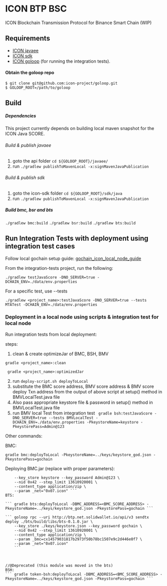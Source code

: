 # ICON BTP BSC

ICON Blockchain Transmission Protocol for Binance Smart Chain (WIP)

## Requirements

- [ICON javaee](https://github.com/icon-project/goloop/tree/master/javaee)
- [ICON sdk](https://github.com/icon-project/goloop/tree/master/sdk/java) 
- [ICON goloop](https://github.com/icon-project/goloop) (for running the integration tests).
#### Obtain the goloop repo
```
$ git clone git@github.com:icon-project/goloop.git
$ GOLOOP_ROOT=/path/to/goloop
```

## Build
##### Dependencies
This project currently depends on building local maven snapshot for the ICON Java SCORE. 
###### Build & publish javaee
1. goto the api folder
    ``` cd ${GOLOOP_ROOT}/javaee/ ```
2. run 
    ``` ./gradlew publishToMavenLocal -x:signMavenJavaPublication ```

###### Build & publish sdk
1. goto the icon-sdk folder
    ``` cd ${GOLOOP_ROOT}/sdk/java ```
2. run 
    ``` ./gradlew publishToMavenLocal -x:signMavenJavaPublication ```

##### Build bmc, bsr and bts
``` ./gradlew bmc:build ```
``` ./gradlew bsr:build ```
``` ./gradlew bts:build ```

## Run Integration Tests with deployment using integration test cases
Follow local gochain setup guide:
[gochain_icon_local_node_guide](https://github.com/icon-project/goloop/blob/master/doc/gochain_icon_local_node_guide.md)

From the integration-tests project, run the following:

``` ./gradlew testJavaScore -DNO_SERVER=true -DCHAIN_ENV=./data/env.properties ```

For a specific test, use --tests <testname>

``` ./gradlew <project_name>:testJavaScore -DNO_SERVER=true --tests MTATest -DCHAIN_ENV=./data/env.properties ```


### Deployment in a local node using scripts & integration test for local node

Run integration tests from local deployment:

steps:

1. clean & create optimizeJar of BMC, BSH, BMV

``` gradle <project_name>:clean ```

``` gradle <project_name>:optimizedJar```

2. run ```deploy-script.sh deployToLocal```
4. substitute the BMC score address, BMV score address & BMV score deploy Txn address from the output of above script at setup() method in BMVLocalTest.java file
5. Also pass appropriate keystore file & password in setup() method in BMVLocalTest.java file
3. run BMV local Test from integration test
   ``` gradle bsh:testJavaScore -DNO_SERVER=true --tests BMVLocalTest -DCHAIN_ENV=./data/env.properties -PkeystoreName=keystore -PkeystorePass=Admin@123```
   
Other commands:


BMC:

``` gradle bmc:deployToLocal -PkeystoreName=../keys/keystore_god.json -PkeystorePass=gochain ```

Deploying BMC.jar (replace with proper parameters):

``` goloop rpc --uri http://btp.net.solidwallet.io/api/v3 sendtx deploy bmc-0.1.0.jar \
    --key_store keystore --key_password Admin@123 \
    --nid 0x42 --step_limit 13610920001 \
    --content_type application/zip \
    --param _net="0x07.icon" ```
BTS:

``` gradle bts:deployToLocal -DBMC_ADDRESS=<BMC_SCORE_ADDRESS> -PkeystoreName=../keys/keystore_god.json -PkeystorePass=gochain ```

``` goloop rpc --uri http://btp.net.solidwallet.io/api/v3 sendtx deploy ./bts/build/libs/bts-0.1.0.jar \
    --key_store ./keys/keystore.json --key_password gochain \
    --nid 0x42 --step_limit 13610920001 \
    --content_type application/zip \
    --param _bmc=cx14579031817b2973f50b78bc1507e9c2d446e0f7 \
    --param _net="0x07.icon" 
    ```



//@Deprecated (this module was moved in the bts)
BSH:
``` gradle token-bsh:deployToLocal -DBMC_ADDRESS=<BMC_SCORE_ADDRESS> -PkeystoreName=../keys/keystore_god.json -PkeystorePass=gochain ```

